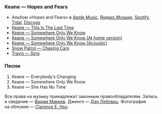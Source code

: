 ### Keane — Hopes and Fears

- Альбом «Hopes and Fears» в
	[Apple Music](https://music.apple.com/album/1440798025),
	[Яндекс.Музыке](https://music.yandex.ru/album/2477247),
	[Spotify](https://open.spotify.com/album/0qsT8HLvlWaSWIq8Rc95BI),
	[Tidal](https://tidal.com/browse/album/4924358),
	[Discogs](https://www.discogs.com/master/101340)
- [Keane — This Is The Last Time](https://youtu.be/u86VdOc3asA)
- [Keane — Somewhere Only We Know](https://youtu.be/Oextk-If8HQ)
- [Keane — Somewhere Only We Know (At home version)](https://youtu.be/rlFXmzp2JoY)
- [Keane — Somewhere Only We Know (Acoustic)](https://youtu.be/Bndf5HBylj8)
- [Snow Patrol — Chasing Cars](https://youtu.be/GemKqzILV4w)
- [Travis — Sing](https://youtu.be/eYO1-gGWJyo)

### Песни

1. Keane — Everybody’s Changing
2. Keane — Somewhere Only We Know
3. Keane — She Has No Time

Все права на музыку принадлежат законным правообладателям.
Запись и сведение — [Вадим Макеев](https://pepelsbey.dev/).
Джингл — [Дэн Лебовиц](https://www.youtube.com/channel/UC38A5qHrlc_Zgua7vL4b96w).
Фотография на обложке — [Clarence E. Hsu](https://unsplash.com/photos/U7q1T-7l-1M).
